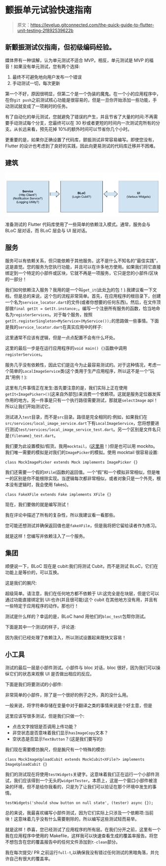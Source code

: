 # 颤振单元试验快速指南

> 原文：<https://levelup.gitconnected.com/the-quick-guide-to-flutter-unit-testing-2f892539622b>

## 新颤振测试仪指南，但初级编码经验。

媒体界有一种误解，认为单元测试不适合 MVP。相反，单元测试是 MVP 的福音！如果没有单元测试，您有两个选择:

1.  最终不可避免地向用户发布一个错误
2.  手动测试一切，每次更新

第一个不好，原因很明显，但第二个是一个伪装的魔鬼。在一个小的应用程序中，在你`git push`之前测试核心功能是很容易的，但是一旦你开始添加一些功能，手动测试就变成了一项耗时的任务。

有了自动化的单元测试，您就避免了错误的产生，并且节省了大量的时间:不再需要手动测试每个分支，您最终可以在 30 秒或者更短的时间内一次测试完所有的分支。从长远来看，预先花掉 10%的额外时间可以节省你几个小时。

更重要的是，如果你正确设置了代码库，颤振测试非常容易编写。即使您没有，Flutter 的设计也考虑到了良好的实践，因此向更易测试的代码库迁移并不困难。

## 建筑

![](img/59d92ded2f3f9be43dc366c623b7ee64.png)

准备测试的 Flutter 代码库使用了一些简单的依赖注入模式。通常，服务会与 BLoC 层对话，而 BLoC 层会与 UI 层对话。

## 服务

服务可以有依赖关系，但只能依赖于其他服务。这不是什么不知名的“最佳实践”，这是直觉。您的服务为您执行功能，并且可以在许多地方使用。如果我们将它直接绑定到一个特定的小部件或区块，它就不再是一项服务，它只是您的小部件/区块的一部分！

我们如何依赖注入服务？我用的是一个叫`get_it`(此处[为](https://pub.dev/packages/get_it)的包！).我建议看一下文档，但是总的来说，这个包的流程非常简单。首先，在应用程序的根目录下，创建一个名为`service_locator.dart`的文件(或者你想要的任何东西)。然后，在文件顶部做`final getIt = GetIt.instance;`。编写一个注册所有服务的函数，恰当地命名为`registerServices`。对于每个服务，按照`getIt.registerSingleton<MyService>(MyService());`的思路做一些事情。下面是我的`service_locator.dart`在真实应用中的样子:

这里通常不应该有逻辑，但是一点点配置不会有什么坏处。

这里的最后一步是在运行应用程序的`void main() {}`函数中调用`registerServices`。

服务几乎没有依赖性，因此它们是迄今为止最容易测试的。对于这种情况，考虑一个简单的`LocalImageService`类(这个类用于生产应用程序，所以这不是一个“玩具”用例！):

这里有几件事情正在发生:首先要注意的是，我们实际上正在使用`getIt<ImagePicker>()`(这来自外部包)来消费一个依赖项。这就是服务定位器发挥作用的地方。另一件事是只有一个执行路径需要测试，那就是`selectImage` api！所以让我们开始测试它。

测试进入`test`目录，而不是`src`目录。路径是完全相同的:例如，如果我们在`src/services/local_image_service.dart`下有`LocalImageService`，您将想要进行测试`test/services/local_image_service_test.dart`。另一个区别是文件名只是`{filename}_test.dart`。

我们要为此设置模拟/假货。我用`mocktail`，([这里用](https://pub.dev/packages/mocktail)！)但是也可以用 mockito。我们唯一需要的模拟是对我们的`ImagePicker`的模拟。使用 mocktail 很容易设置:

```
class MockImagePicker extends Mock implements ImagePicker {}
```

我们还需要一个假的`XFile`(函数的返回值。一个“假”和一个模拟非常相似，但是唯一的区别是你不能根除实现。当逻辑每次都非常相似，或者对象只是一个外壳，根本没有逻辑时，我会使用 fakes)。

```
class FakeXFile extends Fake implements XFile {}
```

现在，我们要做的就是编写测试！

我在评论中描述了所有的复杂性，所以我建议看一看那些。

您可能还想测试并确保返回值也是`fakeXFile`，但是我将把它留给读者作为练习。

就是这样！您编写并依赖注入了一个服务。

## 集团

顺便说一下，BLoC 现在是 cubit:我们将测试 Cubit，而不是测试 BLoC，它们在功能上是等价的，可以互换。

这是我们的腕尺:

超级简单。请注意，我们在任何地方都不依赖于 UI:这完全是在块层，但是它可以通过功能直接绑定到 UI:也许(并且很可能)这个 cubit 在其他地方没有用，并且有一些特定于应用程序的动作。那也行！

测试是什么样的？幸运的是，BLoC hand 用他们的`bloc_test`包帮你测试。

下面是其中一个测试的样子，评论道:

因为我们已经处理了依赖注入，所以测试设置起来既快又容易！

## **小工具**

测试的最后一层是小部件测试。小部件与 bloc 对话，bloc 很好，因为我们可以操纵它们的状态来观察 UI 是否做出相应的反应。

下面是我们将要测试的小部件:

非常简单的小部件，除了是一个很好的例子之外，真的没什么用。

一般来说，将字符串存储在变量中对于翻译之类的事情来说是个好主意，但是

这里应该写很多测试，但是我们只做一个:

*   点击文字按钮是否调用上传功能？
*   非空状态是否意味着我们显示`hasImageCopy`文本？
*   空状态是否显示`TextButton`？(这是我们要写的)

我们现在需要模仿腕尺，但是腕尺有一个特殊的模仿:

```
class MockImageUploadCubit extends MockCubit<XFile?> implements ImageUploadCubit {}
```

我们的测试现在将使用`testWidgets`关键字。这意味着我们正在运行一个小部件测试，我们应该得到一个无头的`widgetTester`。本质上，这是一个窗口小部件被渲染的环境，但不是给你我看的，只是为了让我们可以验证在那个环境中发生的事情。

```
testWidgets('should show button on null state', (tester) async {});
```

总的来说，我最喜欢编写小部件测试，因为它们实际上只涉及一个依赖项:当前块！这意味着几乎没有什么需要剔除的，所以编写这些测试轻而易举。

就是这样！恭喜，您已经测试了应用程序的所有层。在我们分开之前，这里有一个我在应用程序中使用的 Makefile，这样我可以快速查看生成的覆盖率报告。将您不想包含在您的覆盖报告中的任何文件添加到`t-clean`部分。

我在每次提交/ PR 之前运行`full-t`,以确保我没有错过任何测试的黑暗角落，并允许自己有很大的覆盖率。